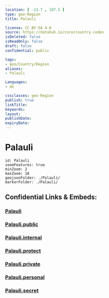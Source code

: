 ```yaml
---
location: [ -13.7 , 187.5 ] 
type: geo-Region
title: Palauli

license: CC BY-SA 4.0
source: https://datahub.io/core/country-codes
isDeleted: false
isReadOnly: false
draft: false
confidential: public

tags:
- geo/Country/Region
aliases:
- Palauli

Languages:
- de

cssclasses: geo-Region
publish: true
linkTitle: 
keywords: 
layout: 
publishDate: 
expiryDate: 
---
```


# Palauli

```leaflet
id: Palauli
zoomFeatures: true 
minZoom: 2 
maxZoom: 18
geojsonFolder: ./Palauli/
markerFolder: ./Palauli/
```


## Confidential Links & Embeds: 

### [Palauli](/_Standards/Earth/Continent/Oceania/Polynesia/Samoa/Districts~Samoa/Palauli.md) 

### [Palauli.public](/_public/Earth/Continent/Oceania/Polynesia/Samoa/Districts~Samoa/Palauli.public.md) 

### [Palauli.internal](/_internal/Earth/Continent/Oceania/Polynesia/Samoa/Districts~Samoa/Palauli.internal.md) 

### [Palauli.protect](/_protect/Earth/Continent/Oceania/Polynesia/Samoa/Districts~Samoa/Palauli.protect.md) 

### [Palauli.private](/_private/Earth/Continent/Oceania/Polynesia/Samoa/Districts~Samoa/Palauli.private.md) 

### [Palauli.personal](/_personal/Earth/Continent/Oceania/Polynesia/Samoa/Districts~Samoa/Palauli.personal.md) 

### [Palauli.secret](/_secret/Earth/Continent/Oceania/Polynesia/Samoa/Districts~Samoa/Palauli.secret.md)

